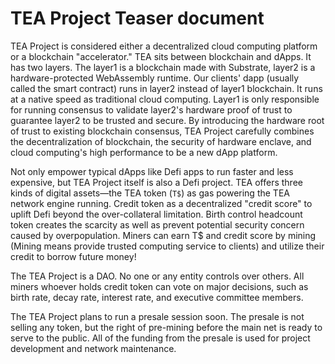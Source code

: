 # TEA Project Teaser document


TEA Project is considered either a decentralized cloud computing platform or a blockchain "accelerator." 
TEA sits between blockchain and dApps. It has two layers. The layer1 is a blockchain made with Substrate, layer2 is a hardware-protected WebAssembly runtime. Our clients' dapp (usually called the smart contract) runs in layer2 instead of layer1 blockchain. It runs at a native speed as traditional cloud computing. Layer1 is only responsible for running consensus to validate layer2's hardware proof of trust to guarantee layer2 to be trusted and secure. By introducing the hardware root of trust to existing blockchain consensus, TEA Project carefully combines the decentralization of blockchain, the security of hardware enclave, and cloud computing's high performance to be a new dApp platform. 

Not only empower typical dApps like Defi apps to run faster and less expensive, but TEA Project itself is also a Defi project. TEA offers three kinds of digital assets—the TEA token (`T$`) as gas powering the TEA network engine running. Credit token as a decentralized "credit score" to uplift Defi beyond the over-collateral limitation. Birth control headcount token creates the scarcity as well as prevent potential security concern caused by overpopulation. Miners can earn T$ and credit score by mining (Mining means provide trusted computing service to clients) and utilize their credit to borrow future money! 

The TEA Project is a DAO. No one or any entity controls over others. All miners whoever holds credit token can vote on major decisions, such as birth rate, decay rate, interest rate,  and executive committee members. 

The TEA Project plans to run a presale session soon. The presale is not selling any token, but the right of pre-mining before the main net is ready to serve to the public.  All of the funding from the presale is used for project development and network maintenance. 
